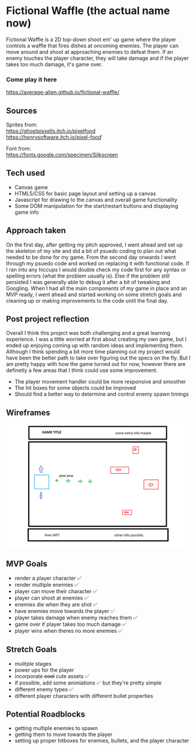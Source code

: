 # Fictional Waffle (the actual name now)

Fictional Waffle is a 2D top-down shoot em' up game where the player controls a waffle that fires dishes at oncoming enemies. The player can move around and shoot at approaching enemies to defeat them. If an enemy touches the player character, they will take damage and if the player takes too much damage, it's game over.

### Come play it here

https://average-alien.github.io/fictional-waffle/

## Sources

Sprites from:  
https://ghostpixxells.itch.io/pixelfood  
https://henrysoftware.itch.io/pixel-food'

Font from:  
https://fonts.google.com/specimen/Silkscreen

## Tech used

- Canvas game
- HTML5/CSS for basic page layout and setting up a canvas
- Javascript for drawing to the canvas and overall game functionality
- Some DOM manipulation for the start/restart buttons and displaying game info

## Approach taken

On the first day, after getting my pitch approved, I went ahead and set up the skeleton of my site and did a bit of psuedo coding to plan out what needed to be done for my game. From the second day onwards I went through my psuedo code and worked on replacing it with functional code. If I ran into any hiccups I would double check my code first for any syntax or spelling errors (what the problem usually is). Else if the problem still persisted I was generally able to debug it after a bit of tweaking and Googling. When I had all the main components of my game in place and an MVP ready, I went ahead and started working on some stretch goals and cleaning up or making improvements to the code until the final day.

## Post project reflection

Overall I think this project was both challenging and a great learning experience. I was a little worried at first about creating my own game, but I ended up enjoying coming up with random ideas and implementing them. Although I think spending a bit more time planning out my project would have been the better path to take over figuring out the specs on the fly. But I am pretty happy with how the game turned out for now, however there are definetly a few areas that I think could use some improvement.

- The player movement handler could be more responsive and smoother
- The hit boxes for some objects could be improved
- Should find a better way to determine and control enemy spawn timings

## Wireframes

![wireframe](./media/P1%20wireframe.png)

## MVP Goals

- render a player character ✅
- render multiple enemies ✅
- player can move their character ✅
- player can shoot at enemies ✅
- enemies die when they are shot ✅
- have enemies move towards the player ✅
- player takes damage when enemy reaches them ✅
- game over if player takes too much damage ✅
- player wins when theres no more enemies ✅

## Stretch Goals

- mulitple stages
- power ups for the player
- incorporate ~~cool~~ cute assets ✅
- if possible, add some animiations ✅ but they're pretty simple
- different enemy types ✅
- different player characters with different bullet properties

## Potential Roadblocks

- getting multiple enemies to spawn
- getting them to move towards the player
- setting up proper hitboxes for enemies, bullets, and the player character